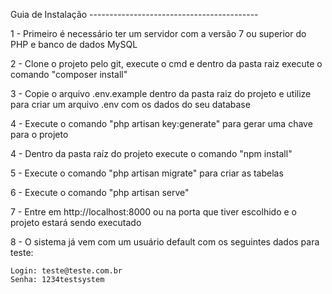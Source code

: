 Guia de Instalação ------------------------------------------

1 - Primeiro é necessário ter um servidor com a versão 7 ou superior do PHP e banco de dados MySQL

2 - Clone o projeto pelo git, execute o cmd e dentro da pasta raiz execute o comando "composer install"

3 - Copie o arquivo .env.example dentro da pasta raiz do projeto e utilize para criar um arquivo .env com os dados do seu database

4 - Execute o comando "php artisan key:generate" para gerar uma chave para o projeto

4 - Dentro da pasta raíz do projeto execute o comando "npm install"

5 - Execute o comando "php artisan migrate" para criar as tabelas

6 - Execute o comando "php artisan serve"

7 - Entre em http://localhost:8000 ou na porta que tiver escolhido e o projeto estará sendo executado

8 - O sistema já vem com um usuário default com os seguintes dados para teste:

	Login: teste@teste.com.br
	Senha: 1234testsystem